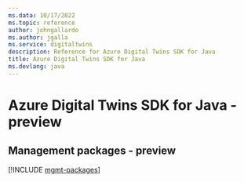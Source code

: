 ```yaml
---
ms.data: 10/17/2022
ms.topic: reference
author: johngallardo
ms.author: jgalla
ms.service: digitaltwins
description: Reference for Azure Digital Twins SDK for Java
title: Azure Digital Twins SDK for Java
ms.devlang: java
---
```

# Azure Digital Twins SDK for Java - preview

## Management packages - preview
[!INCLUDE [mgmt-packages](digital-twins-mgmt-index.md)]